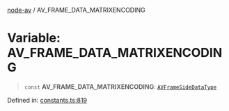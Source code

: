 [node-av](../globals.md) / AV\_FRAME\_DATA\_MATRIXENCODING

# Variable: AV\_FRAME\_DATA\_MATRIXENCODING

> `const` **AV\_FRAME\_DATA\_MATRIXENCODING**: [`AVFrameSideDataType`](../type-aliases/AVFrameSideDataType.md)

Defined in: [constants.ts:819](https://github.com/seydx/av/blob/f8631fc881b394300b1479f511d55cf1c370a87f/src/constants/constants.ts#L819)
